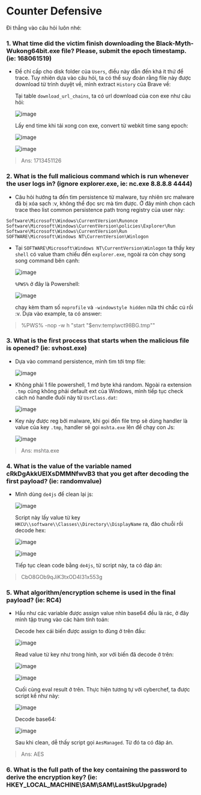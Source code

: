 # Counter Defensive

Đi thẳng vào câu hỏi luôn nhé:

### 1.  What time did the victim finish downloading the Black-Myth-Wukong64bit.exe file? Please, submit the epoch timestamp. (ie: 168061519)

+ Đề chỉ cấp cho disk folder của `Users`, điều này dẫn đến khá ít thứ để trace. Tuy nhiên dựa vào câu hỏi, ta có thể suy đoán rằng file này được download từ trình duyệt về, mình extract `History` của Brave về:

  Tại table `download_url_chains`, ta có url download của con exe như câu hỏi:

  ![image](https://github.com/NVex0/uWU/assets/113530029/203ffc36-7fd2-4337-ab46-0c83c76d5f25)

  Lấy end time khi tải xong con exe, convert từ webkit time sang epoch:

  ![image](https://github.com/NVex0/uWU/assets/113530029/70426ab4-d3a1-4ca0-9310-c38dcf0fbdcf)

  ![image](https://github.com/NVex0/uWU/assets/113530029/94e9110d-5188-431f-8d2c-5f8bb1bb2296)

> Ans: 1713451126

### 2. What is the full malicious command which is run whenever the user logs in? (ignore explorer.exe, ie: nc.exe 8.8.8.8 4444)

+ Câu hỏi hướng ta đến tìm persistence từ malware, tuy nhiên src malware đã bị xóa sạch :v, không thể đọc src mà tìm được. Ở đây mình chọn cách trace theo list common persistence path trong registry của user này:

```
Software\Microsoft\Windows\CurrentVersion\Runonce
Software\Microsoft\Windows\CurrentVersion\policies\Explorer\Run
Software\Microsoft\Windows\CurrentVersion\Run
SOFTWARE\Microsoft\Windows NT\CurrentVersion\Winlogon
```

+ Tại `SOFTWARE\Microsoft\Windows NT\CurrentVersion\Winlogon` ta thấy key `shell` có value tham chiếu đến `explorer.exe`, ngoài ra còn chạy song song command bên cạnh: 

  ![image](https://github.com/NVex0/uWU/assets/113530029/0142385e-e213-4c59-80dd-0ae74be352e3)

  `%PWS%` ở đây là Powershell:

  ![image](https://github.com/NVex0/uWU/assets/113530029/f1382282-284e-44bb-a653-9e195eab8b90)

  chạy kèm tham số `noprofile` và `-windowstyle hidden` nữa thì chắc cú rồi :v. Dựa vào example, ta có answer:

> %PWS% -nop -w h "start "$env:temp\wct98BG.tmp""

### 3. What is the first process that starts when the malicious file is opened? (ie: svhost.exe) 

+ Dựa vào command persistence, mình tìm tới tmp file:

  ![image](https://github.com/NVex0/uWU/assets/113530029/430da6a1-c283-470a-9630-a15491168179)

+ Không phải 1 file powershell, 1 mớ byte khá random. Ngoài ra extension `.tmp` cũng không phải default ext của Windows, mình tiếp tục check cách nó handle đuôi này từ `UsrClass.dat`:

  ![image](https://github.com/NVex0/uWU/assets/113530029/a15a9ba5-42a0-4023-a097-9f8e7ebcc77f)

+ Key này được reg bởi malware, khi gọi đến file tmp sẽ dùng handler là value của key `.tmp`, handler sẽ gọi `mshta.exe` lên để chạy con Js:

  ![image](https://github.com/NVex0/uWU/assets/113530029/0ee6353a-bff0-42bb-a24c-b7051ca944ab)

> Ans: mshta.exe

### 4. What is the value of the variable named **cRkDgAkkUElXsDMMNfwvB3** that you get after decoding the first payload? (ie: randomvalue)

+ Mình dùng `de4js` để clean lại js:

  ![image](https://github.com/NVex0/uWU/assets/113530029/edb620de-4749-464c-ae10-0fc3053971f0)

  Script này lấy value từ key `HKCU\\software\\Classes\\Directory\\DisplayName` ra, đảo chuỗi rồi decode hex:

  ![image](https://github.com/NVex0/uWU/assets/113530029/cc171e02-05b4-4a14-bde4-434523c76f56)

  ![image](https://github.com/NVex0/uWU/assets/113530029/aefec5fa-66e2-4812-a6ac-fbf49c9291bf)

  Tiếp tục clean code bằng `de4js`, từ script này, ta có đáp án:

> CbO8GOb9qJiK3txOD4I31x553g

### 5. What algorithm/encryption scheme is used in the final payload? (ie: RC4)

+ Hầu như các variable được assign value nhìn base64 đều là rác, ở đây mình tập trung vào các hàm tính toán:

  Decode hex cái biến được assign to đùng ở trên đầu:

  ![image](https://github.com/NVex0/uWU/assets/113530029/53b29da5-06c4-4889-807a-f4db5b89192c)

  Read value từ key như trong hình, xor với biến đã decode ở trên:

  ![image](https://github.com/NVex0/uWU/assets/113530029/71440053-c8a4-46d1-aea5-89d9c2694065)

  ![image](https://github.com/NVex0/uWU/assets/113530029/2d47bde9-a8de-4a3a-b347-f3d5896d4044)

  Cuối cùng eval result ở trên. Thực hiện tương tự với cyberchef, ta được script kế như này:

  ![image](https://github.com/NVex0/uWU/assets/113530029/a5686256-87fd-42ca-9fbc-7445988aa9a7)
  
  Decode base64:

  ![image](https://github.com/NVex0/uWU/assets/113530029/58033ced-5fdc-4c0c-9635-e0d8cca41638)

  Sau khi clean, dễ thấy script gọi `AesManaged`. Từ đó ta có đáp án.

> Ans: AES

### 6. What is the full path of the key containing the password to derive the encryption key? (ie: HKEY_LOCAL_MACHINE\SAM\SAM\LastSkuUpgrade)


  
  

  

  





